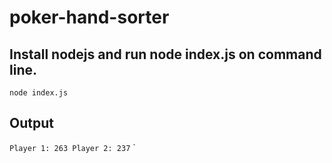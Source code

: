 # poker-hand-sorter
## Install nodejs and run node index.js on command line.

`node index.js`

## Output
`Player 1: 263
 Player 2: 237`
`

